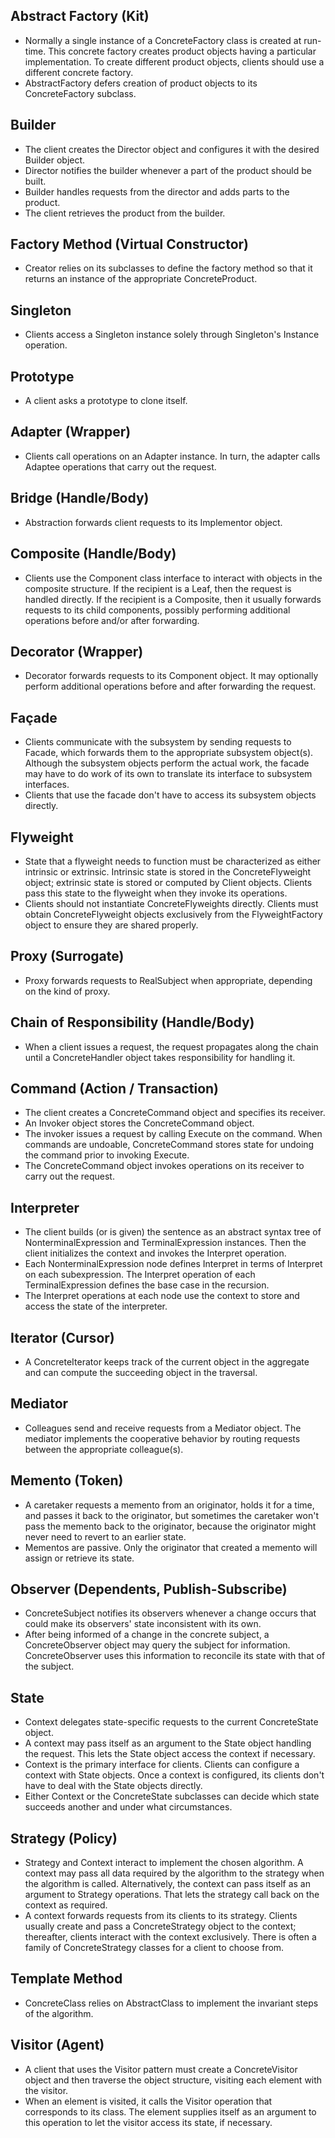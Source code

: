 ## Abstract Factory (Kit) ##

+	Normally a single instance of a ConcreteFactory class is created at run-time. This concrete factory creates product objects having a particular implementation. To create different product objects, clients should use a different concrete factory.
+	AbstractFactory defers creation of product objects to its ConcreteFactory subclass.

## Builder ##

+	The client creates the Director object and configures it with the desired Builder object.
+	Director notifies the builder whenever a part of the product should be built.
+	Builder handles requests from the director and adds parts to the product.
+	The client retrieves the product from the builder.
                                                                                        
## Factory Method (Virtual Constructor) ##

+	Creator relies on its subclasses to define the factory method so that it returns an instance of the appropriate ConcreteProduct.

## Singleton ##

+	Clients access a Singleton instance solely through Singleton's Instance operation.

## Prototype ##

+	A client asks a prototype to clone itself.

## Adapter (Wrapper) ##

+	Clients call operations on an Adapter instance. In turn, the adapter calls Adaptee operations that carry out the request.

## Bridge (Handle/Body) ##

+	Abstraction forwards client requests to its Implementor object.

## Composite (Handle/Body) ##

+	Clients use the Component class interface to interact with objects in the composite structure. If the recipient is a Leaf, then the request is handled directly. If the recipient is a Composite, then it usually forwards requests to its child components, possibly performing additional operations before and/or after forwarding.

## Decorator (Wrapper) ##

+	Decorator forwards requests to its Component object. It may optionally perform additional operations before and after forwarding the request.

## Façade ##

+	Clients communicate with the subsystem by sending requests to Facade, which forwards them to the appropriate subsystem object(s). Although the subsystem objects perform the actual work, the facade may have to do work of its own to translate its interface to subsystem interfaces.
+	Clients that use the facade don't have to access its subsystem objects directly.

## Flyweight ##

+	State that a flyweight needs to function must be characterized as either intrinsic or extrinsic. Intrinsic state is stored in the ConcreteFlyweight object; extrinsic state is stored or computed by Client objects. Clients pass this state to the flyweight when they invoke its operations.
+	Clients should not instantiate ConcreteFlyweights directly. Clients must obtain ConcreteFlyweight objects exclusively from the FlyweightFactory object to ensure they are shared properly.

## Proxy (Surrogate) ##

+	Proxy forwards requests to RealSubject when appropriate, depending on the kind of proxy.

## Chain of Responsibility (Handle/Body) ##

+	When a client issues a request, the request propagates along the chain until a ConcreteHandler object takes responsibility for handling it.

## Command (Action / Transaction) ##

+	The client creates a ConcreteCommand object and specifies its receiver.
+	An Invoker object stores the ConcreteCommand object.
+	The invoker issues a request by calling Execute on the command. When commands are undoable, ConcreteCommand stores state for undoing the command prior to invoking Execute.
+	The ConcreteCommand object invokes operations on its receiver to carry out the request.

## Interpreter ##

+	The client builds (or is given) the sentence as an abstract syntax tree of NonterminalExpression and TerminalExpression instances. Then the client initializes the context and invokes the Interpret operation.
+	Each NonterminalExpression node defines Interpret in terms of Interpret on each subexpression. The Interpret operation of each TerminalExpression defines the base case in the recursion.
+	The Interpret operations at each node use the context to store and access the state of the interpreter.

## Iterator (Cursor) ##

+	A ConcreteIterator keeps track of the current object in the aggregate and can compute the succeeding object in the traversal.

## Mediator ##

+	Colleagues send and receive requests from a Mediator object. The mediator implements the cooperative behavior by routing requests between the appropriate colleague(s).

## Memento (Token) ##
+	A caretaker requests a memento from an originator, holds it for a time, and passes it back to the originator, but sometimes the caretaker won't pass the memento back to the originator, because the originator might never need to revert to an earlier state.
+	Mementos are passive. Only the originator that created a memento will assign or retrieve its state.

## Observer (Dependents, Publish-Subscribe) ##
+	ConcreteSubject notifies its observers whenever a change occurs that could make its observers' state inconsistent with its own.
+	After being informed of a change in the concrete subject, a ConcreteObserver object may query the subject for information. ConcreteObserver uses this information to reconcile its state with that of the subject.

## State ##

+	Context delegates state-specific requests to the current ConcreteState object.
+	A context may pass itself as an argument to the State object handling the request. This lets the State object access the context if necessary.
+	Context is the primary interface for clients. Clients can configure a context with State objects. Once a context is configured, its clients don't have to deal with the State objects directly.
+	Either Context or the ConcreteState subclasses can decide which state succeeds another and under what circumstances.

## Strategy (Policy) ##

+	Strategy and Context interact to implement the chosen algorithm. A context may pass all data required by the algorithm to the strategy when the algorithm is called. Alternatively, the context can pass itself as an argument to Strategy operations. That lets the strategy call back on the context as required.
+	A context forwards requests from its clients to its strategy. Clients usually create and pass a ConcreteStrategy object to the context; thereafter, clients interact with the context exclusively. There is often a family of ConcreteStrategy classes for a client to choose from.

## Template Method ##

+	ConcreteClass relies on AbstractClass to implement the invariant steps of the algorithm.

## Visitor (Agent) ##
+	A client that uses the Visitor pattern must create a ConcreteVisitor object and then traverse the object structure, visiting each element with the visitor.
+	When an element is visited, it calls the Visitor operation that corresponds to its class. The element supplies itself as an argument to this operation to let the visitor access its state, if necessary.
